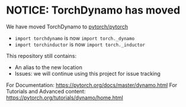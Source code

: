 # NOTICE: TorchDynamo has moved

We have moved TorchDynamo to 
[pytorch/pytorch](https://github.com/pytorch/pytorch/tree/master/torch/_dynamo)
- `import torchdynamo` is now `import torch._dynamo`
- `import torchinductor` is now `import torch._inductor`

This repository still contains:
- An alias to the new location
- Issues: we will continue using this project for issue tracking

For Documentation: https://pytorch.org/docs/master/dynamo.html
For Tutorials and Advanced content: https://pytorch.org/tutorials/dynamo/home.html 